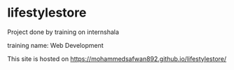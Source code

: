 # lifestylestore

Project done by training on internshala 

training name: Web Development

This site is hosted on https://mohammedsafwan892.github.io/lifestylestore/
